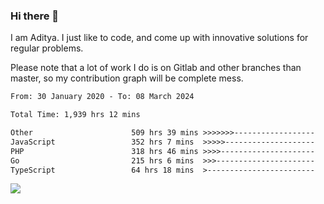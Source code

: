 ### Hi there 👋

I am Aditya. I just like to code, and come up with innovative solutions for regular problems.

Please note that a lot of work I do is on Gitlab and other branches than master, so my contribution graph will be complete mess.

<!--START_SECTION:waka-->

```txt
From: 30 January 2020 - To: 08 March 2024

Total Time: 1,939 hrs 12 mins

Other                      509 hrs 39 mins >>>>>>>------------------   26.28 %
JavaScript                 352 hrs 7 mins  >>>>>--------------------   18.16 %
PHP                        318 hrs 46 mins >>>>---------------------   16.44 %
Go                         215 hrs 6 mins  >>>----------------------   11.09 %
TypeScript                 64 hrs 18 mins  >------------------------   03.32 %
```

<!--END_SECTION:waka-->

![](https://komarev.com/ghpvc/?username=BrainBuzzer)
